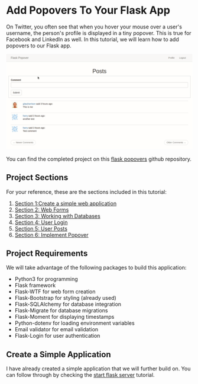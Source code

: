 # Add Popovers To Your Flask App

On Twitter, you often see that when you hover your mouse over a user's username, the person's profile is displayed in a tiny popover. This is true for Facebook and LinkedIn as well. In this tutorial, we will learn how to add popovers to our Flask app.

![Flask popover](/images/flask_popover/flask_popovers.gif)

You can find the completed project on this [flask popovers](https://github.com/GitauHarrison/flask-popovers) github repository.

## Project Sections

For your reference, these are the sections included in this tutorial:

1. [Section 1:Create a simple web application](#create-a-simple-application)
2. [Section 2: Web Forms](flask_popover/web_forms.md)
3. [Section 3: Working with Databases](flask_popover/database.md)
4. [Section 4: User Login](flask_popover/user_login.md)
5. [Section 5: User Posts](flask_popover/user_posts.md)
6. [Section 6: Implement Popover](flask_popover/popover.md)


## Project Requirements

We will take advantage of the following packages to build this application:

* Python3 for programming
* Flask framework
* Flask-WTF for web form creation
* Flask-Bootstrap for styling (already used)
* Flask-SQLAlchemy for database integration
* Flask-Migrate for database migrations
* Flask-Moment for displaying timestamps
* Python-dotenv for loading environment variables
* Email validator for email validation
* Flask-Login for user authentication

## Create a Simple Application

I have already created a simple application that we will further build on. You can follow through by checking the [start flask server](start_flask_server.md) tutorial.
